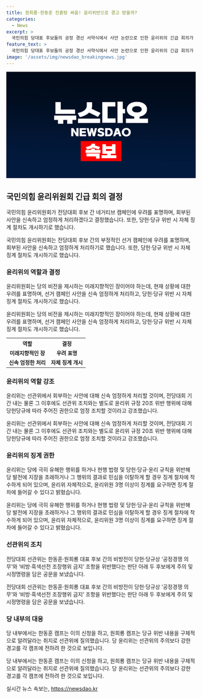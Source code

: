 ```yaml
---
title: 원희룡·한동훈 진흙탕 싸움! 윤리위반으로 경고 받을까?
categories:
  - News
excerpt: >
  국민의힘 당대표 후보들의 공정 경선 서약식에서 사안 논란으로 인한 윤리위의 긴급 회의가 촉발되었다. 윤리위는 전당대회 후보 간 네거티브에 우려를 표명하며 회부된 사안을 신속 엄정 처리하고, 당규 위반에 대한 자체 징계 절차도 개시하기로 결정했다. 전당대회 선관위는 후보 간 비방전으로 주의 및 시정명령을 내리고, 이에 대해 후보 캠프는 이의 제기하거나 질의했다. 윤리위는 선관위의 조치보다 강력한 경고를 하겠다는 계획으로 보인다. 클릭 유도 요약문: 국민의힘 당대표 후보들의 공정 경선 서약식에서 사안 논란으로 윤리위의 긴급 회의가 촉발되며, 후보 간 네거티브에 대한 우려와 조치에 대한 결정이 진행되고 있다.
feature_text: >
  국민의힘 당대표 후보들의 공정 경선 서약식에서 사안 논란으로 인한 윤리위의 긴급 회의가 촉발되었다. 윤리위는 전당대회 후보 간 네거티브에 우려를 표명하며 회부된 사안을 신속 엄정 처리하고, 당규 위반에 대한 자체 징계 절차도 개시하기로 결정했다. 전당대회 선관위는 후보 간 비방전으로 주의 및 시정명령을 내리고, 이에 대해 후보 캠프는 이의 제기하거나 질의했다. 윤리위는 선관위의 조치보다 강력한 경고를 하겠다는 계획으로 보인다. 클릭 유도 요약문: 국민의힘 당대표 후보들의 공정 경선 서약식에서 사안 논란으로 윤리위의 긴급 회의가 촉발되며, 후보 간 네거티브에 대한 우려와 조치에 대한 결정이 진행되고 있다.
image: '/assets/img/newsdao_breakingnews.jpg'
---
```


<p><img src="/assets/img/newsdao_breakingnews.jpg" alt="ontimetimes 속보" /></p>

<h2 data-ke-size="size26">국민의힘 윤리위원회 긴급 회의 결정</h2>

<p>국민의힘 윤리위원회가 전당대회 후보 간 네거티브 캠페인에 우려를 표명하며, 회부된 사안을 신속하고 엄정하게 처리하겠다고 결정했습니다. 또한, 당헌·당규 위반 시 자체 징계 절차도 개시하기로 했습니다.</p>

<p data-ke-size="size16">국민의힘 윤리위원회는 전당대회 후보 간의 부정적인 선거 캠페인에 우려를 표명하며, 회부된 사안을 신속하고 엄정하게 처리하기로 했습니다. 또한, 당헌·당규 위반 시 자체 징계 절차도 개시하기로 했습니다.</p>

<h3 data-ke-size="size20">윤리위의 역할과 결정</h3>

<p>윤리위원회는 당의 비전을 제시하는 미래지향적인 장이어야 하는데, 현재 상황에 대한 우려를 표명하며, 선거 캠페인 사안을 신속 엄정하게 처리하고, 당헌·당규 위반 시 자체 징계 절차도 개시하기로 했습니다.</p>

<p data-ke-size="size16">윤리위원회는 당의 비전을 제시하는 미래지향적인 장이어야 하는데, 현재 상황에 대한 우려를 표명하며, 선거 캠페인 사안을 신속 엄정하게 처리하고, 당헌·당규 위반 시 자체 징계 절차도 개시하기로 했습니다.</p>

<table>
    <tr>
        <th>역할</th>
        <th>결정</th>
    </tr>
    <tr>
        <td style="text-align: center; height: 17px;"><b>미래지향적인 장</b></td>
        <td style="text-align: center; height: 17px;"><b>우려 표명</b></td>
    </tr>
    <tr>
        <td style="text-align: center; height: 17px;"><b>신속 엄정한 처리</b></td>
        <td style="text-align: center; height: 17px;"><b>자체 징계 개시</b></td>
    </tr>
</table>

<h3 data-ke-size="size20">윤리위의 역할 강조</h3>

<p>윤리위는 선관위에서 회부하는 사안에 대해 신속 엄정하게 처리할 것이며, 전당대회 기간 내는 물론 그 이후에도 선관위 조치와는 별도로 윤리위 규정 20조 위반 행위에 대해 당헌당규에 따라 주어진 권한으로 엄정 조치할 것이라고 강조했습니다.</p>

<p data-ke-size="size16">윤리위는 선관위에서 회부하는 사안에 대해 신속 엄정하게 처리할 것이며, 전당대회 기간 내는 물론 그 이후에도 선관위 조치와는 별도로 윤리위 규정 20조 위반 행위에 대해 당헌당규에 따라 주어진 권한으로 엄정 조치할 것이라고 강조했습니다.</p>

<h3 data-ke-size="size20">윤리위의 징계 권한</h3>

<p>윤리위는 당에 극히 유해한 행위를 하거나 현행 법령 및 당헌·당규·윤리 규칙을 위반해 당 발전에 지장을 초래하거나 그 행위의 결과로 민심을 이탈하게 할 경우 징계 절차에 착수하게 되어 있으며, 윤리위 자체적으로, 윤리위원 3명 이상이 징계를 요구하면 징계 절차에 들어갈 수 있다고 밝혔습니다.</p>

<p data-ke-size="size16">윤리위는 당에 극히 유해한 행위를 하거나 현행 법령 및 당헌·당규·윤리 규칙을 위반해 당 발전에 지장을 초래하거나 그 행위의 결과로 민심을 이탈하게 할 경우 징계 절차에 착수하게 되어 있으며, 윤리위 자체적으로, 윤리위원 3명 이상이 징계를 요구하면 징계 절차에 들어갈 수 있다고 밝혔습니다.</p>

<h3 data-ke-size="size20">선관위의 조치</h3>

<p>전당대회 선관위는 한동훈·원희룡 대표 후보 간의 비방전이 당헌·당규상 ‘공정경쟁 의무’와 ‘비방·흑색선전 조장행위 금지’ 조항을 위반했다는 판단 아래 두 후보에게 주의 및 시정명령을 담은 공문을 보냈습니다.</p>

<p data-ke-size="size16">전당대회 선관위는 한동훈·원희룡 대표 후보 간의 비방전이 당헌·당규상 ‘공정경쟁 의무’와 ‘비방·흑색선전 조장행위 금지’ 조항을 위반했다는 판단 아래 두 후보에게 주의 및 시정명령을 담은 공문을 보냈습니다.</p>

<h3 data-ke-size="size20">당 내부의 대응</h3>

<p>당 내부에서는 한동훈 캠프는 이의 신청을 하고, 원희룡 캠프는 당규 위반 내용을 구체적으로 알려달라는 취지로 선관위에 질의했습니다. 당 윤리위는 선관위의 주의보다 강한 경고를 각 캠프에 전하려 한 것으로 보입니다.</p>

<p data-ke-size="size16">당 내부에서는 한동훈 캠프는 이의 신청을 하고, 원희룡 캠프는 당규 위반 내용을 구체적으로 알려달라는 취지로 선관위에 질의했습니다. 당 윤리위는 선관위의 주의보다 강한 경고를 각 캠프에 전하려 한 것으로 보입니다.</p>
실시간 뉴스 속보는, <a href="https://newsdao.kr" rel="dofollow">https://newsdao.kr</a>


